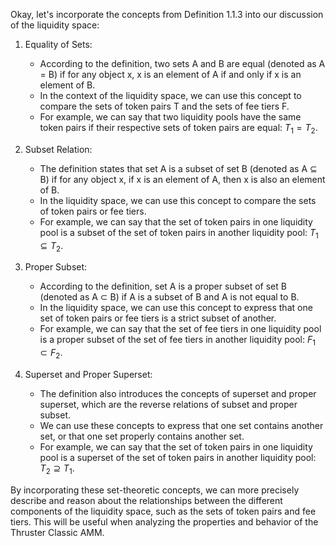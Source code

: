 Okay, let's incorporate the concepts from Definition 1.1.3 into our discussion of the liquidity space:

1. Equality of Sets:
   - According to the definition, two sets A and B are equal (denoted as A = B) if for any object x, x is an element of A if and only if x is an element of B.
   - In the context of the liquidity space, we can use this concept to compare the sets of token pairs T and the sets of fee tiers F.
   - For example, we can say that two liquidity pools have the same token pairs if their respective sets of token pairs are equal: $T_1 = T_2$.

2. Subset Relation:
   - The definition states that set A is a subset of set B (denoted as A ⊆ B) if for any object x, if x is an element of A, then x is also an element of B.
   - In the liquidity space, we can use this concept to compare the sets of token pairs or fee tiers.
   - For example, we can say that the set of token pairs in one liquidity pool is a subset of the set of token pairs in another liquidity pool: $T_1 ⊆ T_2$.

3. Proper Subset:
   - According to the definition, set A is a proper subset of set B (denoted as A ⊂ B) if A is a subset of B and A is not equal to B.
   - In the liquidity space, we can use this concept to express that one set of token pairs or fee tiers is a strict subset of another.
   - For example, we can say that the set of fee tiers in one liquidity pool is a proper subset of the set of fee tiers in another liquidity pool: $F_1 ⊂ F_2$.

4. Superset and Proper Superset:
   - The definition also introduces the concepts of superset and proper superset, which are the reverse relations of subset and proper subset.
   - We can use these concepts to express that one set contains another set, or that one set properly contains another set.
   - For example, we can say that the set of token pairs in one liquidity pool is a superset of the set of token pairs in another liquidity pool: $T_2 ⊇ T_1$.

By incorporating these set-theoretic concepts, we can more precisely describe and reason about the relationships between the different components of the liquidity space, such as the sets of token pairs and fee tiers. This will be useful when analyzing the properties and behavior of the Thruster Classic AMM.
